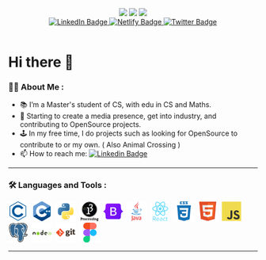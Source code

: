 <!-- ### Hi there 👋 -->
<div id="header" align="center">
  <img src="https://media.giphy.com/media/YPJ5gi3MZzSjhtQTIk/giphy.gif" width="100"/>
  <img src="https://media.giphy.com/media/M9gbBd9nbDrOTu1Mqx/giphy.gif" width="100"/>
  <img src="https://media.giphy.com/media/YPJ5gi3MZzSjhtQTIk/giphy.gif" width="100"/>
</div>

<div id="badges"  align="center">
  <a href="https://www.linkedin.com/in/derryktheberge/">
    <img src="https://img.shields.io/badge/LinkedIn-blue?style=for-the-badge&logo=linkedin&logoColor=white" alt="LinkedIn Badge"/>
  </a>
    <a href="https://www.linkedin.com/in/derryktheberge/">
    <img src="https://img.shields.io/badge/dtheberge.com-00C7B7?style=for-the-badge&logo=netlify&logoColor=white" alt="Netlify Badge"/>
  </a>
<!--   <a href="https://www.youtube.com/channel/UCu1F7ZtjXnoukuTi3qyVjJQ">
    <img src="https://img.shields.io/badge/YouTube-red?style=for-the-badge&logo=youtube&logoColor=white" alt="Youtube Badge"/>
  </a> -->
  <a href="https://twitter.com/DerrykTheberge">
    <img src="https://img.shields.io/badge/Twitter-blue?style=for-the-badge&logo=twitter&logoColor=white" alt="Twitter Badge"/>
  </a>
</div>

<div align="center">
<img src="https://komarev.com/ghpvc/?username=dtheberge&style=flat-square&color=blue" alt=""/>
</div>
  
<h1>
  Hi there 👋
<!--   <img src="https://media.giphy.com/media/hvRJCLFzcasrR4ia7z/giphy.gif" width="30px"/> -->
</h1>

### :man_technologist: About Me :
- :books: I’m a Master's student of CS, with edu in CS and Maths.
- :seedling: Starting to create a media presence, get into industry, and contributing to OpenSource projects.
- :joystick: In my free time, I do projects such as looking for OpenSource to contribute to or my own. ( Also Animal Crossing )
- :mailbox: How to reach me:    [![Linkedin Badge](https://img.shields.io/badge/-DerrykTheberge-blue?style=flat&logo=Linkedin&logoColor=white)](https://www.linkedin.com/in/derryktheberge/)

---

### :hammer_and_wrench: Languages and Tools :
<div>
  <img src="https://github.com/devicons/devicon/blob/master/icons/c/c-line.svg" title="C" alt="C" width="40" height="40"/>&nbsp;
  <img src="https://github.com/devicons/devicon/blob/master/icons/cplusplus/cplusplus-original.svg" title="CPP" alt="CPP" width="40" height="40"/>&nbsp;
  <img src="https://github.com/devicons/devicon/blob/master/icons/python/python-original.svg" title="Python" alt="Python" width="40" height="40"/>&nbsp;
  <img src="https://github.com/devicons/devicon/blob/master/icons/processing/processing-original-wordmark.svg" title="processing" alt="processing" width="40" height="40"/>&nbsp;
  <img src="https://github.com/devicons/devicon/blob/master/icons/bootstrap/bootstrap-original.svg" title="Bootstrap" alt="Bootstrap" width="40" height="40"/>&nbsp;
  <img src="https://github.com/devicons/devicon/blob/master/icons/java/java-original-wordmark.svg" title="Java" alt="Java" width="40" height="40"/>&nbsp;
  <img src="https://github.com/devicons/devicon/blob/master/icons/react/react-original-wordmark.svg" title="React" alt="React" width="40" height="40"/>&nbsp;
  <img src="https://github.com/devicons/devicon/blob/master/icons/css3/css3-plain-wordmark.svg"  title="CSS3" alt="CSS" width="40" height="40"/>&nbsp;
  <img src="https://github.com/devicons/devicon/blob/master/icons/html5/html5-original.svg" title="HTML5" alt="HTML" width="40" height="40"/>&nbsp;
  <img src="https://github.com/devicons/devicon/blob/master/icons/javascript/javascript-original.svg" title="JavaScript" alt="JavaScript" width="40" height="40"/>&nbsp;
  <img src="https://github.com/devicons/devicon/blob/master/icons/postgresql/postgresql-original.svg" title="postgresql"  alt="postgresql" width="40" height="40"/>&nbsp;
  <img src="https://github.com/devicons/devicon/blob/master/icons/nodejs/nodejs-original-wordmark.svg" title="NodeJS" alt="NodeJS" width="40" height="40"/>&nbsp;
  <img src="https://github.com/devicons/devicon/blob/master/icons/git/git-original-wordmark.svg" title="Git" alt="Git" width="40" height="40"/>&nbsp;
  <img src="https://github.com/devicons/devicon/blob/master/icons/figma/figma-original.svg" title="Figma" alt="Figma" width="40" height="40"/>&nbsp;
</div>

---

<!--
### :fire: My Stats :
[![GitHub Streak](https://github-readme-streak-stats.herokuapp.com?user=dtheberge&theme=tokyonight_duo&date_format=n%2Fj%5B%2FY%5D)](https://git.io/streak-stats)

[![Top Langs](https://github-readme-stats.vercel.app/api/top-langs/?username=dtheberge&layout=compact&theme=tokyonight_duo&theme=vision-friendly-dark)](https://github.com/anuraghazra/github-readme-stats)
-->
